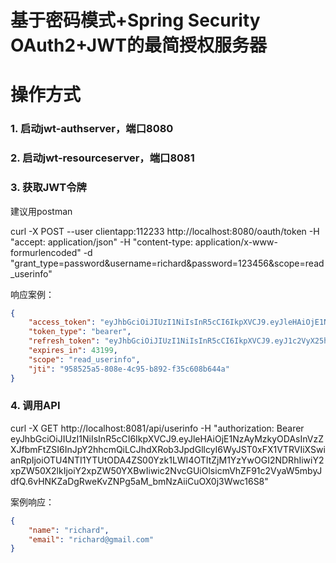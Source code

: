 基于密码模式+Spring Security OAuth2+JWT的最简授权服务器
======

# 操作方式

### 1. 启动jwt-authserver，端口8080

### 2. 启动jwt-resourceserver，端口8081

### 3. 获取JWT令牌

建议用postman

curl -X POST --user clientapp:112233 http://localhost:8080/oauth/token -H "accept: application/json" -H "content-type: application/x-www-formurlencoded" -d "grant_type=password&username=richard&password=123456&scope=read_userinfo"

响应案例：

```json
{
    "access_token": "eyJhbGciOiJIUzI1NiIsInR5cCI6IkpXVCJ9.eyJleHAiOjE1NzAyMzkyODAsInVzZXJfbmFtZSI6InJpY2hhcmQiLCJhdXRob3JpdGllcyI6WyJST0xFX1VTRVIiXSwianRpIjoiOTU4NTI1YTUtODA4ZS00Yzk1LWI4OTItZjM1YzYwOGI2NDRhIiwiY2xpZW50X2lkIjoiY2xpZW50YXBwIiwic2NvcGUiOlsicmVhZF91c2VyaW5mbyJdfQ.6vHNKZaDgRweKvZNPg5aM_bmNzAiiCuOX0j3Wwc16S8",
    "token_type": "bearer",
    "refresh_token": "eyJhbGciOiJIUzI1NiIsInR5cCI6IkpXVCJ9.eyJ1c2VyX25hbWUiOiJyaWNoYXJkIiwic2NvcGUiOlsicmVhZF91c2VyaW5mbyJdLCJhdGkiOiI5NTg1MjVhNS04MDhlLTRjOTUtYjg5Mi1mMzVjNjA4YjY0NGEiLCJleHAiOjE1NzI3ODgwODAsImF1dGhvcml0aWVzIjpbIlJPTEVfVVNFUiJdLCJqdGkiOiI4YzMzZmUxZC1iNWIxLTQ0YjUtOWFiMy02Mzk0MjE0ZGU4ZjYiLCJjbGllbnRfaWQiOiJjbGllbnRhcHAifQ.IHRwZitAyWGeZbpp6urQI8vG8uBiOToqhIxUl2vUAJg",
    "expires_in": 43199,
    "scope": "read_userinfo",
    "jti": "958525a5-808e-4c95-b892-f35c608b644a"
}
```

### 4. 调用API

curl -X GET http://localhost:8081/api/userinfo -H "authorization: Bearer eyJhbGciOiJIUzI1NiIsInR5cCI6IkpXVCJ9.eyJleHAiOjE1NzAyMzkyODAsInVzZXJfbmFtZSI6InJpY2hhcmQiLCJhdXRob3JpdGllcyI6WyJST0xFX1VTRVIiXSwianRpIjoiOTU4NTI1YTUtODA4ZS00Yzk1LWI4OTItZjM1YzYwOGI2NDRhIiwiY2xpZW50X2lkIjoiY2xpZW50YXBwIiwic2NvcGUiOlsicmVhZF91c2VyaW5mbyJdfQ.6vHNKZaDgRweKvZNPg5aM_bmNzAiiCuOX0j3Wwc16S8"

案例响应：

```json
{
    "name": "richard",
    "email": "richard@gmail.com"
}
```